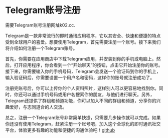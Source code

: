 # Telegram账号注册

需要Telegram账号注册网址k02.cc. 

Telegram是一款非常流行的即时通讯应用程序，它以其安全、快速和便捷的特点受到全球用户的喜爱。想要使用Telegram，首先需要注册一个账号。接下来我们将介绍如何注册一个Telegram账号。

首先，你需要在应用商店中下载Telegram应用，并安装到你的手机或电脑上。然后，打开应用程序，你会看到一个“开始聊天”的按钮，点击它开始注册你的账号。接下来，你需要输入你的手机号码，Telegram会发送一个验证码到你的手机上，输入验证码后，你需要设置一个用户名和密码，这样你的账号就注册成功了。

注册完账号后，你可以上传你的个人资料照片，这样别人可以更容易地找到你。同时，你还可以通过手机号码或用户名搜索你的朋友，与他们进行聊天。另外，Telegram还提供了群组和频道功能，你可以加入不同的群组和频道，分享你的兴趣爱好，与志同道合的人交流。

总之，注册一个Telegram账号非常简单快捷，只需要几步操作就可以完成。如果你还没有使用Telegram，赶紧注册一个账号吧，加入这个全球化的即时通讯社交平台，体验更多有趣的功能和便捷的沟通体验吧！[github](https://github.com)